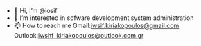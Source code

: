 - 👋 Hi, I’m @iosif
- 👀 I’m interested in sofware development,system administration
- 📫 How to reach me Gmail:iwsif.kiriakopoulos@gmail.com Outlook:iwshf_kiriakopoulos@outlook.com.gr



